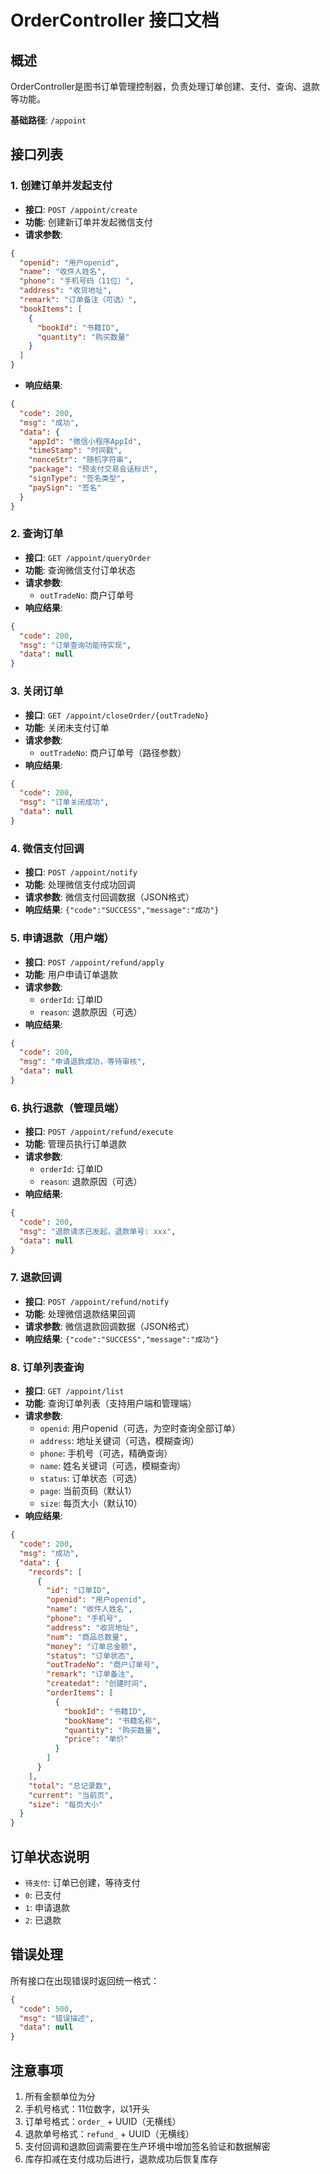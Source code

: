 # OrderController 接口文档

## 概述
OrderController是图书订单管理控制器，负责处理订单创建、支付、查询、退款等功能。

**基础路径**: `/appoint`

## 接口列表

### 1. 创建订单并发起支付
- **接口**: `POST /appoint/create`
- **功能**: 创建新订单并发起微信支付
- **请求参数**:
```json
{
  "openid": "用户openid",
  "name": "收件人姓名",
  "phone": "手机号码（11位）",
  "address": "收货地址",
  "remark": "订单备注（可选）",
  "bookItems": [
    {
      "bookId": "书籍ID",
      "quantity": "购买数量"
    }
  ]
}
```
- **响应结果**:
```json
{
  "code": 200,
  "msg": "成功",
  "data": {
    "appId": "微信小程序AppId",
    "timeStamp": "时间戳",
    "nonceStr": "随机字符串",
    "package": "预支付交易会话标识",
    "signType": "签名类型",
    "paySign": "签名"
  }
}
```

### 2. 查询订单
- **接口**: `GET /appoint/queryOrder`
- **功能**: 查询微信支付订单状态
- **请求参数**:
  - `outTradeNo`: 商户订单号
- **响应结果**:
```json
{
  "code": 200,
  "msg": "订单查询功能待实现",
  "data": null
}
```

### 3. 关闭订单
- **接口**: `GET /appoint/closeOrder/{outTradeNo}`
- **功能**: 关闭未支付订单
- **请求参数**:
  - `outTradeNo`: 商户订单号（路径参数）
- **响应结果**:
```json
{
  "code": 200,
  "msg": "订单关闭成功",
  "data": null
}
```

### 4. 微信支付回调
- **接口**: `POST /appoint/notify`
- **功能**: 处理微信支付成功回调
- **请求参数**: 微信支付回调数据（JSON格式）
- **响应结果**: `{"code":"SUCCESS","message":"成功"}`

### 5. 申请退款（用户端）
- **接口**: `POST /appoint/refund/apply`
- **功能**: 用户申请订单退款
- **请求参数**:
  - `orderId`: 订单ID
  - `reason`: 退款原因（可选）
- **响应结果**:
```json
{
  "code": 200,
  "msg": "申请退款成功，等待审核",
  "data": null
}
```

### 6. 执行退款（管理员端）
- **接口**: `POST /appoint/refund/execute`
- **功能**: 管理员执行订单退款
- **请求参数**:
  - `orderId`: 订单ID
  - `reason`: 退款原因（可选）
- **响应结果**:
```json
{
  "code": 200,
  "msg": "退款请求已发起，退款单号: xxx",
  "data": null
}
```

### 7. 退款回调
- **接口**: `POST /appoint/refund/notify`
- **功能**: 处理微信退款结果回调
- **请求参数**: 微信退款回调数据（JSON格式）
- **响应结果**: `{"code":"SUCCESS","message":"成功"}`

### 8. 订单列表查询
- **接口**: `GET /appoint/list`
- **功能**: 查询订单列表（支持用户端和管理端）
- **请求参数**:
  - `openid`: 用户openid（可选，为空时查询全部订单）
  - `address`: 地址关键词（可选，模糊查询）
  - `phone`: 手机号（可选，精确查询）
  - `name`: 姓名关键词（可选，模糊查询）
  - `status`: 订单状态（可选）
  - `page`: 当前页码（默认1）
  - `size`: 每页大小（默认10）
- **响应结果**:
```json
{
  "code": 200,
  "msg": "成功",
  "data": {
    "records": [
      {
        "id": "订单ID",
        "openid": "用户openid",
        "name": "收件人姓名",
        "phone": "手机号",
        "address": "收货地址",
        "num": "商品总数量",
        "money": "订单总金额",
        "status": "订单状态",
        "outTradeNo": "商户订单号",
        "remark": "订单备注",
        "createdat": "创建时间",
        "orderItems": [
          {
            "bookId": "书籍ID",
            "bookName": "书籍名称",
            "quantity": "购买数量",
            "price": "单价"
          }
        ]
      }
    ],
    "total": "总记录数",
    "current": "当前页",
    "size": "每页大小"
  }
}
```

## 订单状态说明
- `待支付`: 订单已创建，等待支付
- `0`: 已支付
- `1`: 申请退款
- `2`: 已退款

## 错误处理
所有接口在出现错误时返回统一格式：
```json
{
  "code": 500,
  "msg": "错误描述",
  "data": null
}
```

## 注意事项
1. 所有金额单位为分
2. 手机号格式：11位数字，以1开头
3. 订单号格式：`order_` + UUID（无横线）
4. 退款单号格式：`refund_` + UUID（无横线）
5. 支付回调和退款回调需要在生产环境中增加签名验证和数据解密
6. 库存扣减在支付成功后进行，退款成功后恢复库存
